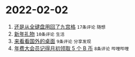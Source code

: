 # 2022-02-02

1. [还是从全键盘用回了九宫格](https://www.v2ex.com/t/831638) `17条评论` `随想`
1. [新年礼物](https://www.v2ex.com/t/831639) `10条评论` `生活`
1. [来看看国外的桌面](https://www.v2ex.com/t/831641) `9条评论` `分享发现`
1. [年费大会员记得月初领取 5 个 B 币](https://www.v2ex.com/t/831644) `8条评论` `哔哩哔哩`
